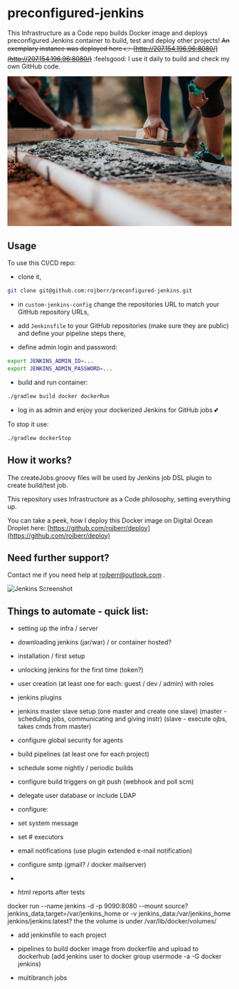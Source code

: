 # preconfigured-jenkins

This Infrastructure as a Code repo builds Docker image and deploys preconfigured Jenkins container to build, test and deploy other projects!
~~An exemplary instance was deployed here :point_right: [http://207.154.196.96:8080/](http://207.154.196.96:8080/)~~ :feelsgood:
I use it daily to build and check my own GitHub code.

![Selective Photography Cement by Rodolfo Quiros](./img/readme-img.jpg)

## Usage

To use this CI/CD repo:

- clone it,

```bash
git clone git@github.com:rojberr/preconfigured-jenkins.git
```

- in `custom-jenkins-config` change the repositories URL to match your GitHub repository URLs,

- add `Jenkinsfile` to your GitHub repositories (make sure they are public) and define your pipeline steps there,

- define admin login and password:

```bash
export JENKINS_ADMIN_ID=...
export JENKINS_ADMIN_PASSWORD=...
```

- build and run container:

```bash
./gradlew build docker dockerRun
```

- log in as admin and enjoy your dockerized Jenkins for GitHub jobs 💕

To stop it use:

```bash
./gradlew dockerStop
```

## How it works?

The createJobs.groovy files will be used by Jenkins job DSL plugin to create build/test job.

This repository uses Infrastructure as a Code philosophy, setting everything up.

You can take a peek, how I deploy this Docker image on Digital Ocean Droplet here:
[https://github.com/rojberr/deploy](https://github.com/rojberr/deploy)

## Need further support?

Contact me if you need help at rojberr@outlook.com .

![Jenkins Screenshot](./img/jenkins-example.jpg)

## Things to automate - quick list:

- setting up the infra / server
- downloading jenkins (jar/war) / or container hosted?
- installation / first setup
- unlocking jenkins for the first time (token?)
- user creation (at least one for each: guest / dev / admin) with roles
- jenkins plugins
- jenkins master slave setup (one master and create one slave)
  (master - scheduling jobs, communicating and giving instr)
  (slave - execute ojbs, takes cmds from master)
- configure global security for agents

- build pipelines (at least one for each project)
- schedule some nightly / periodic builds

- configure build triggers on git push
  (webhook and poll scm)

- delegate user database or include LDAP

- configure:
- set system message
- set # executors
- email notifications (use plugin extended e-mail notification)
- configure smtp (gmail? / docker mailserver)
-
- html reports after tests

docker run --name jenkins -d -p 9090:8080 --mount source?jenkins_data,target=/var/jenkins_home
or -v jenkins_data:/var/jenkins_home jenkins/jenkins:latest?
the the volume is under /var/lib/docker/volumes/

- add jenkinsfile to each project

- pipelines to build docker image from dockerfile and upload to dockerhub
  (add jenkins user to docker group usermode -a -G docker jenkins)

- multibranch jobs
